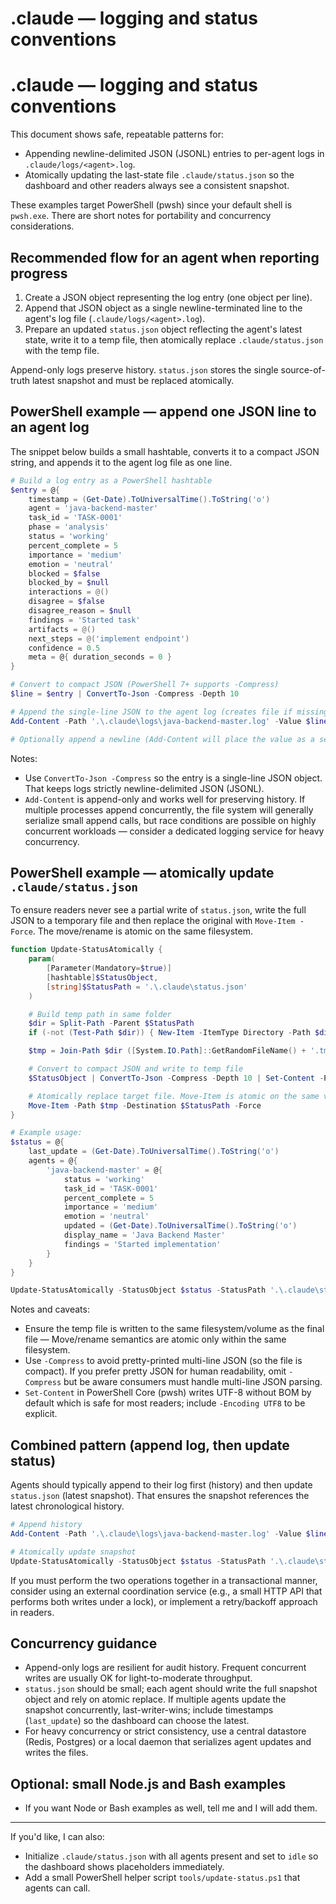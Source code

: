# .claude — logging and status conventions

# .claude — logging and status conventions

This document shows safe, repeatable patterns for:

- Appending newline-delimited JSON (JSONL) entries to per-agent logs in `.claude/logs/<agent>.log`.
- Atomically updating the last-state file `.claude/status.json` so the dashboard and other readers always see a consistent snapshot.

These examples target PowerShell (pwsh) since your default shell is `pwsh.exe`. There are short notes for portability and concurrency considerations.

## Recommended flow for an agent when reporting progress

1. Create a JSON object representing the log entry (one object per line).
2. Append that JSON object as a single newline-terminated line to the agent's log file (`.claude/logs/<agent>.log`).
3. Prepare an updated `status.json` object reflecting the agent's latest state, write it to a temp file, then atomically replace `.claude/status.json` with the temp file.

Append-only logs preserve history. `status.json` stores the single source-of-truth latest snapshot and must be replaced atomically.

## PowerShell example — append one JSON line to an agent log

The snippet below builds a small hashtable, converts it to a compact JSON string, and appends it to the agent log file as one line.

```powershell
# Build a log entry as a PowerShell hashtable
$entry = @{ 
    timestamp = (Get-Date).ToUniversalTime().ToString('o')
    agent = 'java-backend-master'
    task_id = 'TASK-0001'
    phase = 'analysis'
    status = 'working'
    percent_complete = 5
    importance = 'medium'
    emotion = 'neutral'
    blocked = $false
    blocked_by = $null
    interactions = @()
    disagree = $false
    disagree_reason = $null
    findings = 'Started task'
    artifacts = @()
    next_steps = @('implement endpoint')
    confidence = 0.5
    meta = @{ duration_seconds = 0 }
}

# Convert to compact JSON (PowerShell 7+ supports -Compress)
$line = $entry | ConvertTo-Json -Compress -Depth 10

# Append the single-line JSON to the agent log (creates file if missing)
Add-Content -Path '.\.claude\logs\java-backend-master.log' -Value $line

# Optionally append a newline (Add-Content will place the value as a separate line already).
```

Notes:
- Use `ConvertTo-Json -Compress` so the entry is a single-line JSON object. That keeps logs strictly newline-delimited JSON (JSONL).
- `Add-Content` is append-only and works well for preserving history. If multiple processes append concurrently, the file system will generally serialize small append calls, but race conditions are possible on highly concurrent workloads — consider a dedicated logging service for heavy concurrency.

## PowerShell example — atomically update `.claude/status.json`

To ensure readers never see a partial write of `status.json`, write the full JSON to a temporary file and then replace the original with `Move-Item -Force`. The move/rename is atomic on the same filesystem.

```powershell
function Update-StatusAtomically {
    param(
        [Parameter(Mandatory=$true)]
        [hashtable]$StatusObject,
        [string]$StatusPath = '.\.claude\status.json'
    )

    # Build temp path in same folder
    $dir = Split-Path -Parent $StatusPath
    if (-not (Test-Path $dir)) { New-Item -ItemType Directory -Path $dir | Out-Null }

    $tmp = Join-Path $dir ([System.IO.Path]::GetRandomFileName() + '.tmp')

    # Convert to compact JSON and write to temp file
    $StatusObject | ConvertTo-Json -Compress -Depth 10 | Set-Content -Path $tmp -Encoding UTF8

    # Atomically replace target file. Move-Item is atomic on the same volume.
    Move-Item -Path $tmp -Destination $StatusPath -Force
}

# Example usage:
$status = @{
    last_update = (Get-Date).ToUniversalTime().ToString('o')
    agents = @{
        'java-backend-master' = @{
            status = 'working'
            task_id = 'TASK-0001'
            percent_complete = 5
            importance = 'medium'
            emotion = 'neutral'
            updated = (Get-Date).ToUniversalTime().ToString('o')
            display_name = 'Java Backend Master'
            findings = 'Started implementation'
        }
    }
}

Update-StatusAtomically -StatusObject $status -StatusPath '.\.claude\status.json'
```

Notes and caveats:
- Ensure the temp file is written to the same filesystem/volume as the final file — Move/rename semantics are atomic only within the same filesystem.
- Use `-Compress` to avoid pretty-printed multi-line JSON (so the file is compact). If you prefer pretty JSON for human readability, omit `-Compress` but be aware consumers must handle multi-line JSON parsing.
- `Set-Content` in PowerShell Core (pwsh) writes UTF-8 without BOM by default which is safe for most readers; include `-Encoding UTF8` to be explicit.

## Combined pattern (append log, then update status)

Agents should typically append to their log first (history) and then update `status.json` (latest snapshot). That ensures the snapshot references the latest chronological history.

```powershell
# Append history
Add-Content -Path '.\.claude\logs\java-backend-master.log' -Value $line

# Atomically update snapshot
Update-StatusAtomically -StatusObject $status -StatusPath '.\.claude\status.json'
```

If you must perform the two operations together in a transactional manner, consider using an external coordination service (e.g., a small HTTP API that performs both writes under a lock), or implement a retry/backoff approach in readers.

## Concurrency guidance

- Append-only logs are resilient for audit history. Frequent concurrent writes are usually OK for light-to-moderate throughput.
- `status.json` should be small; each agent should write the full snapshot object and rely on atomic replace. If multiple agents update the snapshot concurrently, last-writer-wins; include timestamps (`last_update`) so the dashboard can choose the latest.
- For heavy concurrency or strict consistency, use a central datastore (Redis, Postgres) or a local daemon that serializes agent updates and writes the files.

## Optional: small Node.js and Bash examples

- If you want Node or Bash examples as well, tell me and I will add them.

---

If you'd like, I can also:
- Initialize `.claude/status.json` with all agents present and set to `idle` so the dashboard shows placeholders immediately.
- Add a small PowerShell helper script `tools/update-status.ps1` that agents can call.
